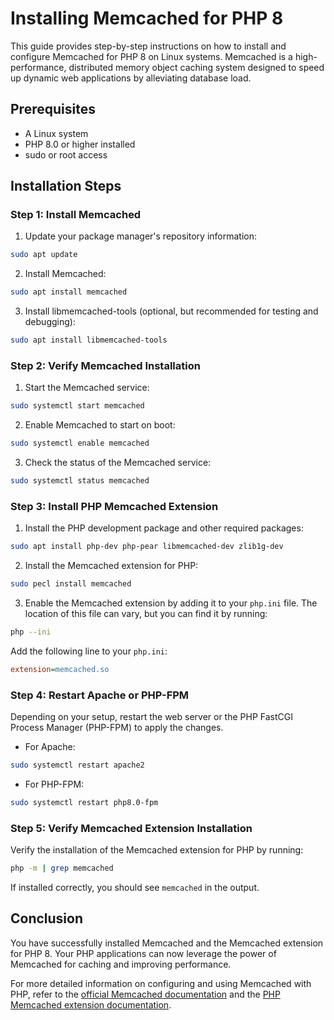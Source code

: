 # Installing Memcached for PHP 8

This guide provides step-by-step instructions on how to install and configure Memcached for PHP 8 on Linux systems. Memcached is a high-performance, distributed memory object caching system designed to speed up dynamic web applications by alleviating database load.

## Prerequisites

- A Linux system
- PHP 8.0 or higher installed
- sudo or root access

## Installation Steps

### Step 1: Install Memcached

1. Update your package manager's repository information:

```bash
sudo apt update
```


2. Install Memcached:

```bash
sudo apt install memcached
```


3. Install libmemcached-tools (optional, but recommended for testing and debugging):

```bash
sudo apt install libmemcached-tools
```

### Step 2: Verify Memcached Installation

1. Start the Memcached service:

```bash
sudo systemctl start memcached
```

2. Enable Memcached to start on boot:
```bash
sudo systemctl enable memcached
```

3. Check the status of the Memcached service:

```bash
sudo systemctl status memcached
```

### Step 3: Install PHP Memcached Extension

1. Install the PHP development package and other required packages:

```bash
sudo apt install php-dev php-pear libmemcached-dev zlib1g-dev
```

2. Install the Memcached extension for PHP:
```bash
sudo pecl install memcached
```

3. Enable the Memcached extension by adding it to your `php.ini` file. The location of this file can vary, but you can find it by running:
```bash
php --ini
```

Add the following line to your `php.ini`:
```ini
extension=memcached.so
```

### Step 4: Restart Apache or PHP-FPM

Depending on your setup, restart the web server or the PHP FastCGI Process Manager (PHP-FPM) to apply the changes.

- For Apache:

```bash
sudo systemctl restart apache2
```

- For PHP-FPM:
```bash
sudo systemctl restart php8.0-fpm
```

### Step 5: Verify Memcached Extension Installation

Verify the installation of the Memcached extension for PHP by running:
```bash
php -m | grep memcached
```


If installed correctly, you should see `memcached` in the output.

## Conclusion

You have successfully installed Memcached and the Memcached extension for PHP 8. Your PHP applications can now leverage the power of Memcached for caching and improving performance.

For more detailed information on configuring and using Memcached with PHP, refer to the [official Memcached documentation](https://www.memcached.org/) and the [PHP Memcached extension documentation](https://www.php.net/manual/en/book.memcached.php).
